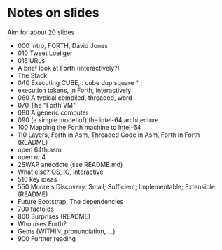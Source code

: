 # Notes on slides

Aim for about 20 slides

- 000 Intro, FORTH, David Jones
- 010 Tweet Loeliger
- 015 URLs
- A brief look at Forth (interactively?)
- The Stack
- 040 Executing CUBE, : cube  dup square * ;
- execution tokens, in Forth, interactively
- 060 A typical compiled, threaded, word
- 070 The "Forth VM"
- 080 A generic computer
- 090 (a simple model of) the intel-64 architecture
- 100 Mapping the Forth machine to Intel-64
- 110 Layers, Forth in Asm, Threaded Code in Asm, Forth in Forth (README)
- open 64th.asm
- open rc.4
- 2SWAP anecdote (see README.md)
- What else? OS, IO, interactive
- 510 key ideas
- 550 Moore's Discovery: Small; Sufficient; Implementable; Extensible (README)
- Future Bootstrap, The dependencies
- 700 factoids
- 800 Surprises (README)
- Who uses Forth?
- Gems (WITHIN, pronunciation, ...)
- 900 Further reading


